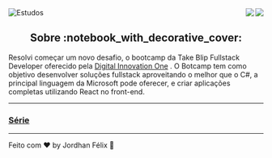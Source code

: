 <img alt="Estudos" src="https://user-images.githubusercontent.com/46610114/118693618-9a594b80-b7e1-11eb-826b-a06c125022c9.png" />

 <a href="https://badges.pufler.dev">
<img align="right" src="https://badges.pufler.dev/visits/jordhanfelix/estudos">
</a> <a href="https://opensource.org/licenses/MIT">
<img align="right" src="https://img.shields.io/npm/l/express">
</a>

<br/>

<h2 align="center">
  Sobre :notebook_with_decorative_cover:
</h2>

Resolvi começar um novo desafio, o bootcamp da Take Blip Fullstack Developer oferecido pela [Digital Innovation One](https://web.digitalinnovation.one/track/take-blip-fullstack-developer) . O Botcamp tem como objetivo desenvolver soluções fullstack aproveitando o melhor que o C#, a principal linguagem da Microsoft pode oferecer, e criar aplicações completas utilizando React no front-end.

---

<h3 align="left">
 <a href="https://github.com/JordhanFelix/estudos/tree/main/TakeBlipFullstackDeveloper/DIO.Series">Série</a>
</h3>

---

Feito com :heart: by Jordhan Félix :wave:
